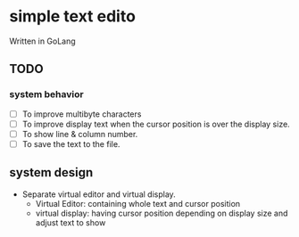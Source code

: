 # simple text edito

Written in GoLang

## TODO

### system behavior

- [ ] To improve multibyte characters
- [ ] To improve display text when the cursor position is over the display size.
- [ ] To show line & column number.
- [ ] To save the text to the file.

## system design

- Separate virtual editor and virtual display.
    - Virtual Editor: containing whole text and cursor position
    - virtual display: having cursor position depending on display size and adjust text to show

